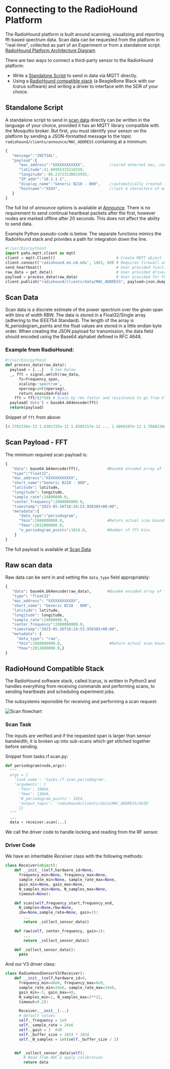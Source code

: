 # Connecting to the RadioHound Platform 

The RadioHound platform is built around scanning, visualizing and reporting fft-based spectrum data.  Scan data can be requested from the platform in "real-time", collected as part of an Experiment or from a standalone script.  
[RadioHound Platform Architecture Diagram](https://raw.githubusercontent.com/ndwireless/radiohound/main/docs/RadioHound%20Platform%20Architecture.png)

There are two ways to connect a third-party sensor to the RadioHound platform: 
- Write a [Standalone Script](#standalone-script) to send in data via MQTT directly.
- Using a [RadioHound compatible stack](#radiohound-compatible-stack) (a BeagleBone Black with our _Icarus_ software) and writing a driver to interface with the SDR of your choice.


## Standalone Script
A standalone script to send in [scan data](#scan-data) directly can be written in the language of your choice, provided it has an MQTT library compatible with the Mosquitto broker.  But first, you must identify your sensor on the platform by sending a JSON-formatted message to the topic `radiohound/clients/announce/MAC_ADDRESS` containing at a minimum:

```javascript
{
   "message":"INITIAL",
   "payload":{
      "mac_address":"XXXXXXXXXXXX",           //wired ethernet mac, used as primary key for everything
      "latitude":41.69955333118339,
      "longitude":-86.23723130815955,
      "IP_addr":"10.1.1.1",
      "display_name":"Generic B210 - 000",    //automatically created from group name and RadioHound version/serial
      "hostname":"XXXX",                      //last 4 characters of mac address
   }
}
```
The full list of announce options is available at [Announce](announce.md).  There is no requirement to send continual heartbeat packets after the first, however nodes are marked offline after 20 seconds.  This does not affect the ability to send data.  


Example Python pseudo-code is below. The separate functions mimics the RadioHound stack and provides a path for integration down the line.  
```python
#!/usr/bin/python3
import paho.mqtt.client as mqtt
client = mqtt.Client()                           # Create MQTT object
client.connect('radiohound.ee.nd.edu', 1883, 60) # Requires firewall access
send_heartbeat()                                 # User provided function to identify your node
raw_data = get_data()                            # User provided driver code to interact with SDR 
payload = process_data(raw_data)                 # User provided for FFT processing, if desired.  See 'Example from RadioHound' below
client.publish("radiohound/clients/data/MAC_ADDRESS", payload=json.dumps(payload))
```



## Scan Data


Scan data is a discrete estimate of the power spectrum over the given span with bins of width RBW.  The data is stored in a Float32/Single array (adhering to the IEEE754 Standard). The length of the array is N_periodogram_points and the float values are stored in a little endian byte order. When creating the JSON payload for transmission, the data field should encoded using the Base64 alphabet defined in RFC 4648.


### Example from RadioHound:
```python
#!/usr/bin/python3
def process_data(raw_data):
  payload = {...}   # See below
  _, fft = signal.welch(raw_data,
      fs=frequency_span,
      scaling='spectrum',
      nperseg=int(nperseg),
      return_onesided=False)
    fft = fft/(2*50) # Scale by rms factor and resistance to go from V^2 to Watts
  payload['data'] = base64.b64encode(fft)
  return(payload)
```

Snippet of `fft` from above:
```python
[4.3782336e-13 1.8301725e-12 1.8585157e-12 ... 1.4869207e-12 1.7660220e-12 1.6855774e-12]
```

## Scan Payload - FFT

The minimum required scan payload is:

```python
{
   "data": base64.b64encode(fft),            #Base64 encoded array of float32 values
   "type":"float32",
   "mac_address":"XXXXXXXXXXXX",
   "short_name":"Generic B210 - 000",
   "latitude": latitude,
   "longitude": longitude,
   "sample_rate":24000000.0,
   "center_frequency":2000000000.0,
   "timestamp":"2023-05-26T18:24:53.958385+00:00",
   "metadata":{
      "data_type":"periodogram",
      "fmin":1988000000.0,                   #Return actual scan boundaries based on hardware capabilities
      "fmax":2012000000.0,
      "n_periodogram_points":1024.0,         #Number of fft bins
    }
}
```
The full payload is available at [Scan Data](scandata.md)

## Raw scan data
Raw data can be sent in and setting the `data_type` field appropriately:  

```python
{
   "data": base64.b64encode(raw_data),       #Base64 encoded array of float32 values
   "type": "float32"
   "mac_address": "XXXXXXXXXXXX",
   "short_name": "Generic B210 - 000",
   "latitude": latitude,
   "longitude": longitude,
   "sample_rate":24000000.0,
   "center_frequency":2000000000.0,
   "timestamp":"2023-05-26T18:24:53.958385+00:00",
   "metadata": {
     "data_type": "raw",
     "fmin":1988000000.0,                     #Return actual scan boundaries based on hardware capabilities
     "fmax":2012000000.0,}
}
```



## RadioHound Compatible Stack
The RadioHound software stack, called Icarus, is written in Python3 and handles everything from receiving commands and performing scans, to sending heartbeats and scheduling experiment jobs. 

The subsystems reponsible for receiving and performing a scan request:

![Scan flowchart](scan_flowchart.png)



### Scan Task

The inputs are verified and if the requested span is larger than sensor bandwidth, it is broken up into sub-scans which get stitched together before sending. 

Snippet from tasks.rf.scan.py:
```python
def periodogram(node,args):
  """
  args = {
    'task_name': 'tasks.rf.scan.periodogram',
    'arguments': {
      'fmin': 100e6,
      'fmax': 110e6,
      'N_periodogram_points': 1024,
      'output_topic': 'radiohound/clients/data/MAC_ADDRESS/UUID'
      }}
  """
  ...
  data = receiver.scan(...)
```

We call the driver code to handle locking and reading from the RF sensor.  


### Driver Code
We have an inheritable _Receiver_ class with the following methods:

```python
class Receiver(object):
    def __init__(self,hardware_id=None,
      frequency_min=None, frequency_max=None,
      sample_rate_min=None, sample_rate_max=None,
      gain_min=None, gain_max=None,
      N_samples_min=None, N_samples_max=None,
      timeout=None):

    def scan(self,frequency_start,frequency_end,
      N_samples=None,rbw=None,
      ibw=None,sample_rate=None, gain=1):
        ...
        return _collect_sensor_data()

    def raw(self, center_frequency, gain=1):
        ...
        return _collect_sensor_data()

    def _collect_sensor_data():
      pass
```

And our V3 driver class:

```python
class RadioHoundSensorV3(Receiver):    
    def __init__(self,hardware_id=0,
      frequency_min=48e6, frequency_max=6e9,
      sample_rate_min=24e6, sample_rate_max=24e6,
      gain_min=-5, gain_max=40,
      N_samples_min=1, N_samples_max=2**22,
      timeout=0.2):

      Receiver.__init__(...)
      # default values
      self._frequency = 1e9
      self._sample_rate = 24e6
      self._gain = 1  #dB
      self._buffer_size = 1024 * 1024
      self._N_samples = int(self._buffer_size / 2)


    def _collect_sensor_data(self):
        # Read from ADC & apply calibration 
        return data
  ```
